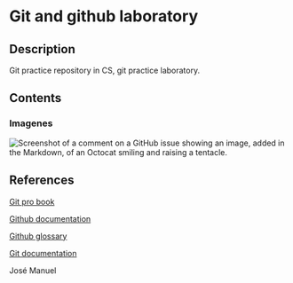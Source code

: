 # Git and github laboratory

## Description
Git practice repository in CS, git practice laboratory.

## Contents
### Imagenes
![Screenshot of a comment on a GitHub issue showing an image, added in the Markdown, 
of an Octocat smiling and raising a tentacle.](https://www.elfinanciero.com.mx/resizer/ADbQtzpDIojGhtaovKx84MKdWEE=/400x267/filters:format(jpg):quality(70)/cloudfront-us-east-1.images.arcpublishing.com/elfinanciero/3MXLOOZN55CKXAKMZL2PRHWL4I.jpg)

## References

[Git pro book](https://git-scm.com/book/en/v2)

[Github documentation](https://docs.github.com/en)

[Github glossary](https://docs.github.com/en/get-started/learning-about-github/github-glossary)

[Git documentation](https://git-scm.com/doc)

José Manuel 
